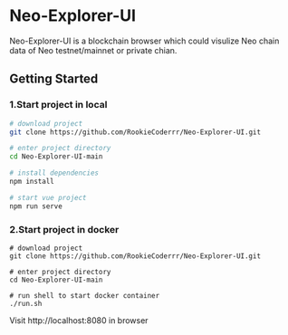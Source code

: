 # Neo-Explorer-UI
Neo-Explorer-UI is a blockchain browser which could visulize Neo chain data of Neo testnet/mainnet or private chian.

## Getting Started

### 1.Start project in local

```bash
# download project
git clone https://github.com/RookieCoderrr/Neo-Explorer-UI.git

# enter project directory
cd Neo-Explorer-UI-main

# install dependencies
npm install

# start vue project
npm run serve
```


### 2.Start project in docker

```
# download project
git clone https://github.com/RookieCoderrr/Neo-Explorer-UI.git

# enter project directory
cd Neo-Explorer-UI-main

# run shell to start docker container
./run.sh

```

Visit  http://localhost:8080 in browser 
